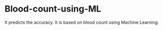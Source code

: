 # Blood-count-using-ML
It predicts the accuracy. It is based on blood count using Machine Learning.
